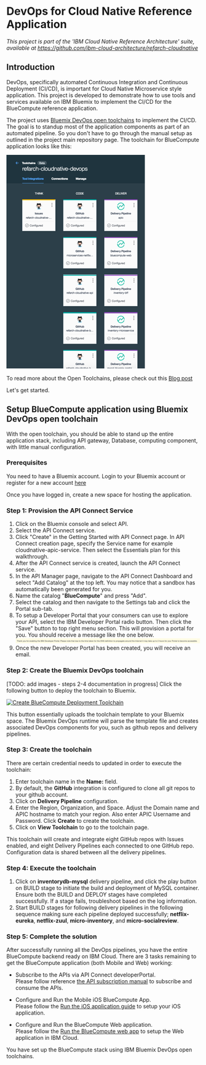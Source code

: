 # DevOps for Cloud Native Reference Application

*This project is part of the 'IBM Cloud Native Reference Architecture' suite, available at
https://github.com/ibm-cloud-architecture/refarch-cloudnative*

## Introduction

DevOps, specifically automated Continuous Integration and Continuous Deployment (CI/CD), is important for Cloud Native Microservice style application. This project is developed to demonstrate how to use tools and services available on IBM Bluemix to implement the CI/CD for the BlueCompute reference application.

The project uses [Bluemix DevOps open toolchains](https://new-console.ng.bluemix.net/docs/toolchains/toolchains_overview.html) to implement the CI/CD. The goal is to standup most of the application components as part of an automated pipeline. So you don't have to go through the manual setup as outlined in the project main repository page. The toolchain for BlueCompute application looks like this:

![DevOps Toolchain](static/imgs/bluemix_devops_toolchain.png?raw=true)  

To read more about the Open Toolchains, please check out this [Blog post](https://developer.ibm.com/devops-services/2016/06/16/open-toolchain-with-ibm-bluemix-devops-services/)

Let's get started.

## Setup BlueCompute application using Bluemix DevOps open toolchain

With the open toolchain, you should be able to stand up the entire application stack, including API gateway, Database, computing component, with little manual configuration.

### Prerequisites

You need to have a Bluemix account. Login to your Bluemix account or register for a new account [here](https://bluemix.net/registration)

Once you have logged in, create a new space for hosting the application.

### Step 1:  Provision the API Connect Service

1. Click on the Bluemix console and select API.  
2. Select the API Connect service.  
3. Click "Create" in the Getting Started with API Connect page. In API Connect creation page, specify the Service name for example cloudnative-apic-service. Then select the Essentials plan for this walkthrough.
4. After the API Connect service is created, launch the API Connect service.  
5. In the API Manager page, navigate to the API Connect Dashboard and select "Add Catalog" at the top left. You may notice that a sandbox has automatically been generated for you.  
6. Name the catalog "**BlueCompute**" and press "Add".
7. Select the catalog and then navigate to the Settings tab and click the Portal sub-tab.
8. To setup a Developer Portal that your consumers can use to explore your API, select the IBM Developer Portal radio button. Then click the "Save" button to top right menu section. This will
provision a portal for you. You should receive a message like the one below. ![API Info](static/imgs/bluemix_9.png?raw=true)
9. Once the new Developer Portal has been created, you will receive an email.

### Step 2: Create the Bluemix DevOps toolchain
[TODO: add images - steps 2-4 documentation in progress]
Click the following button to deploy the toolchain to Bluemix.

[![Create BlueCompute Deployment Toolchain](https://new-console.ng.bluemix.net/devops/graphics/create_toolchain_button.png)](https://new-console.ng.bluemix.net/devops/setup/deploy/?repository=https%3A//github.com/ibm-cloud-architecture/refarch-cloudnative-devops.git)

This button essentially uploads the toolchain template to your Bluemix space. The Bluemix DevOps runtime will parse the template file and creates associated DevOps components for you, such as github repos and delivery pipelines.

### Step 3: Create the toolchain

There are certain credential needs to updated in order to execute the toolchain:
1. Enter toolchain name in the **Name:** field.
2. By default, the **GitHub** integration is configured to clone all git repos to your github account.
3. Click on **Delivery Pipeline** configuration.
4. Enter the Region, Organization, and Space. Adjust the Domain name and APIC hostname to match your region. Also enter APIC Username and Password. Click **Create** to create the toolchain.
5. Click on **View Toolchain** to go to the toolchain page.

This toolchain will create and integrate eight GitHub repos with Issues enabled, and eight Delivery Pipelines each connected to one GitHub repo. Configuration data is shared between all the delivery pipelines.

### Step 4: Execute the toolchain
1. Click on **inventorydb-mysql** delivery pipeline, and click the play button on BUILD stage to initiate the build and deployment of MySQL container. Ensure both the BUILD and DEPLOY stages have completed successfully. If a stage fails, troubleshoot based on the log information.
2. Start BUILD stages for following delivery pipelines in the following sequence making sure each pipeline deployed successfully; **netflix-eureka**, **netflix-zuul**, **micro-inventory**, and **micro-socialreview**.


### Step 5: Complete the solution

After successfully running all the DevOps pipelines, you have the entire BlueCompute backend ready on IBM Cloud. There are 3 tasks remaining to get the BlueCompute application (both Mobile and Web) working:

- Subscribe to the APIs via API Connect developerPortal.  
   Please follow reference [the API subscription manual](https://github.com/ibm-cloud-architecture/refarch-cloudnative-api#subscribe-to-the-apis-in-the-developer-portal) to subscribe and consume the APIs.   

- Configure and Run the Mobile iOS BlueCompute App.  
   Please follow the [Run the iOS application guide](https://github.com/ibm-cloud-architecture/refarch-cloudnative-bluecompute-mobile) to setup your iOS application.  

- Configure and Run the BlueCompute Web application.  
   Please follow the [Run the BlueCompute web app](https://github.com/ibm-cloud-architecture/refarch-cloudnative-bluecompute-web) to setup the Web application in IBM Cloud.  

You have set up the BlueCompute stack using IBM Bluemix DevOps open toolchains.
